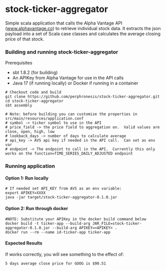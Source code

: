 # stock-ticker-aggregator

Simple scala application that calls the Alpha Vantage API (www.alphavantage.co) to retrieve individual stock data.  It extracts the json payload into a set of Scala case classes and calculates the average closing price of that stock.

### Building and running stock-ticker-aggregator

Prerequisites

* sbt 1.8.2 (for building)
* An APIKey from Alpha Vantage for use in the API calls
* Java 17 (if running locally) or Docker if running in a container

```
# Checkout code and build
git clone https://github.com/perphronesis/stock-ticker-aggregator.git
cd stock-ticker-aggregator
sbt assembly

# Note: before building you can customize the properties in src/main/resources/application.conf
# symbol -> ticker symbol to use in the API
# price_field -> the price field to aggregation on.  Valid values are close, open, high, low
# lookback_days -> number of days to calculate average
# api_key -> AVS api key if needed in the API call.  Can set as env var
# endpoint -> The endpoint to call in the API.  Currently this only works on the function=TIME_SERIES_DAILY_ADJUSTED endpoint
```

### Running application

#### Option 1: Run locally
```
# If needed set API_KEY from AVS as an env variable:
export APIKEY=XXXX
java -jar target/stock-ticker-aggregator-0.1.0.jar
```

#### Option 2: Run through docker
```
#NOTE: Substitute your APIKey in the docker build command below
docker build -t ticker-app --build-arg JAR_FILE=stock-ticker-aggregator-0.1.0.jar --build-arg APIKEY=<APIKEY> .
docker run --rm --name id-ticker-app ticker-app
```
#### Expected Results
If works correctly, you will see something to the effect of:
```
5 days average close price for GOOG is $90.51
```
